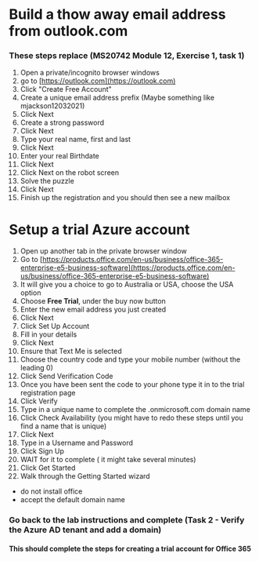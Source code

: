 # Build a thow away email address from outlook.com
### These steps replace (MS20742 Module 12, Exercise 1, task 1) 

1. Open a private/incognito browser windows
1. go to [https://outlook.com](https://outlook.com)
1. Click "Create Free Account"
1. Create a unique email address prefix (Maybe something like mjackson12032021)
1. Click Next
1. Create a strong password
1. Click Next
1. Type your real name, first and last
1. Click Next
1. Enter your real Birthdate
1. Click Next
1. Click Next on the robot screen
1. Solve the puzzle
1. Click Next
1. Finish up the registration and you should then see a new mailbox

# Setup a trial Azure account

1. Open up another tab in the private browser window
1. Go to [https://products.office.com/en-us/business/office-365-enterprise-e5-business-software](https://products.office.com/en-us/business/office-365-enterprise-e5-business-software)
1. It will give you a choice to go to Australia or USA, choose the USA option
1. Choose **Free Trial**, under the buy now button
1. Enter the new email address you just created
1. Click Next
1. Click Set Up Account
1. Fill in your details
1. Click Next
1. Ensure that Text Me is selected
1. Choose the country code and type your mobile number (without the leading 0)
1. Click Send Verification Code
1. Once you have been sent the code to your phone type it in to the trial registration page 
1. Click Verify
1. Type in a unique name to complete the .onmicrosoft.com domain name
1. Click Check Availability (you might have to redo these steps until you find a name that is unique)
1. Click Next
1. Type in a Username and Password
1. Click Sign Up
1. WAIT for it to complete ( it might take several minutes)
1. Click Get Started
1. Walk through the Getting Started wizard 
  - do not install office 
  - accept the default domain name

### Go back to the lab instructions and complete (Task 2 - Verify the Azure AD tenant and add a domain)
#### This should complete the steps for creating a trial account for Office 365
